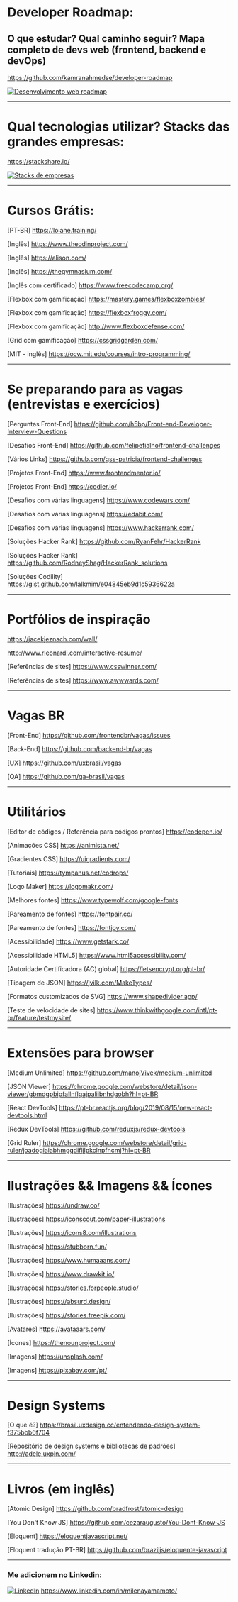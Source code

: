 # Developer Roadmap: 

## O que estudar? Qual caminho seguir? Mapa completo de devs web (frontend, backend e devOps)

https://github.com/kamranahmedse/developer-roadmap

[![Desenvolvimento web roadmap](/img/roadmap.png "Desenvolvimento web roadmap")](https://github.com/kamranahmedse/developer-roadmap)


---

# Qual tecnologias utilizar? Stacks das grandes empresas:

https://stackshare.io/

[![Stacks de empresas](/img/stacks.png "Stacks de empresas")](https://stackshare.io/)


---

# Cursos Grátis:

[PT-BR] https://loiane.training/

[Inglês] https://www.theodinproject.com/

[Inglês] https://alison.com/

[Inglês] https://thegymnasium.com/

[Inglês com certificado] https://www.freecodecamp.org/

[Flexbox com gamificação] https://mastery.games/flexboxzombies/

[Flexbox com gamificação] https://flexboxfroggy.com/

[Flexbox com gamificação] http://www.flexboxdefense.com/

[Grid com gamificação] https://cssgridgarden.com/

[MIT - inglês] https://ocw.mit.edu/courses/intro-programming/


---

# Se preparando para as vagas (entrevistas e exercícios)

[Perguntas Front-End] https://github.com/h5bp/Front-end-Developer-Interview-Questions

[Desafios Front-End] https://github.com/felipefialho/frontend-challenges

[Vários Links] https://github.com/gss-patricia/frontend-challenges

[Projetos Front-End] https://www.frontendmentor.io/

[Projetos Front-End] https://codier.io/

[Desafios com várias linguagens] https://www.codewars.com/

[Desafios com várias linguagens] https://edabit.com/

[Desafios com várias linguagens] https://www.hackerrank.com/

[Soluções Hacker Rank] https://github.com/RyanFehr/HackerRank

[Soluções Hacker Rank] https://github.com/RodneyShag/HackerRank_solutions

[Soluções Codility] https://gist.github.com/lalkmim/e04845eb9d1c5936622a


---

# Portfólios de inspiração

https://jacekjeznach.com/wall/

http://www.rleonardi.com/interactive-resume/

[Referências de sites] https://www.csswinner.com/

[Referências de sites] https://www.awwwards.com/


---

# Vagas BR

[Front-End] https://github.com/frontendbr/vagas/issues

[Back-End] https://github.com/backend-br/vagas

[UX] https://github.com/uxbrasil/vagas

[QA] https://github.com/qa-brasil/vagas


---

# Utilitários

[Editor de códigos / Referência para códigos prontos] https://codepen.io/

[Animações CSS] https://animista.net/

[Gradientes CSS] https://uigradients.com/

[Tutoriais] https://tympanus.net/codrops/

[Logo Maker] https://logomakr.com/

[Melhores fontes] https://www.typewolf.com/google-fonts

[Pareamento de fontes] https://fontpair.co/

[Pareamento de fontes] https://fontjoy.com/

[Acessibilidade] https://www.getstark.co/

[Acessibilidade HTML5] https://www.html5accessibility.com/

[Autoridade Certificadora (AC) global] https://letsencrypt.org/pt-br/

[Tipagem de JSON] https://jvilk.com/MakeTypes/

[Formatos customizados de SVG] https://www.shapedivider.app/

[Teste de velocidade de sites] https://www.thinkwithgoogle.com/intl/pt-br/feature/testmysite/

---

# Extensões para browser

[Medium Unlimited] https://github.com/manojVivek/medium-unlimited

[JSON Viewer] https://chrome.google.com/webstore/detail/json-viewer/gbmdgpbipfallnflgajpaliibnhdgobh?hl=pt-BR

[React DevTools] https://pt-br.reactjs.org/blog/2019/08/15/new-react-devtools.html

[Redux DevTools] https://github.com/reduxjs/redux-devtools

[Grid Ruler] https://chrome.google.com/webstore/detail/grid-ruler/joadogiaiabhmggdifljlpkclnpfncmj?hl=pt-BR

---

# Ilustrações && Imagens && Ícones

[Ilustrações] https://undraw.co/

[Ilustrações] https://iconscout.com/paper-illustrations

[Ilustrações] https://icons8.com/illustrations
 
[Ilustrações] https://stubborn.fun/

[Ilustrações] https://www.humaaans.com/

[Ilustrações] https://www.drawkit.io/

[Ilustrações] https://stories.forpeople.studio/

[Ilustrações] https://absurd.design/

[Ilustrações] https://stories.freepik.com/

[Avatares] https://avataaars.com/

[Ícones] https://thenounproject.com/

[Imagens] https://unsplash.com/

[Imagens] https://pixabay.com/pt/

---

# Design Systems

[O que é?] https://brasil.uxdesign.cc/entendendo-design-system-f375bbb6f704

[Repositório de design systems e bibliotecas de padrões] http://adele.uxpin.com/

---

# Livros (em inglês)

[Atomic Design] https://github.com/bradfrost/atomic-design

[You Don't Know JS] https://github.com/cezaraugusto/You-Dont-Know-JS

[Eloquent] https://eloquentjavascript.net/

[Eloquent tradução PT-BR] https://github.com/braziljs/eloquente-javascript

---

### Me adicionem no Linkedin:
[![LinkedIn](/img/linkedin.png "LinkedIn")](https://www.linkedin.com/in/milenayamamoto/)
 https://www.linkedin.com/in/milenayamamoto/